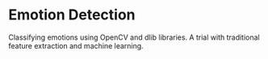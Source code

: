 # Emotion Detection

Classifying emotions using OpenCV and dlib libraries. 
A trial with traditional feature extraction and machine learning.
